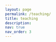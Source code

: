 ```yaml
---
layout: page
permalink: /teaching/
title: teaching
description: 
nav: true
nav_order: 3
---
```

    